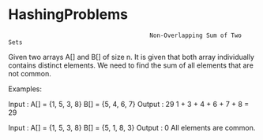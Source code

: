 # HashingProblems
                                            Non-Overlapping Sum of Two Sets
                                            
Given two arrays A[] and B[] of size n. It is given that both array individually contains distinct elements. We need to find the sum of all elements that are not common.

Examples: 

Input : A[] = {1, 5, 3, 8}
        B[] = {5, 4, 6, 7}
Output : 29
1 + 3 + 4 + 6 + 7 + 8 = 29

Input : A[] = {1, 5, 3, 8}
        B[] = {5, 1, 8, 3}
Output : 0
All elements are common.